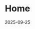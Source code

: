 ---
title: 'Home'
date: 2025-09-25
type: landing
sections:
  - block: markdown
    content:
      title: "박민호의 블로그"
      subtitle: "게임 프로그래밍, 모바일, 그리고 AI에 대한 이야기를 나눕니다."
    design:
      align: center
      background:
        image:
          filename: 'JuJak.png'
        image_darken: 0.6
      text_color_light: true

  - block: markdown
    content:
      title: ""
      subtitle: ""
      text: |-
        {{< rawhtml >}}
        <div class="slider-container">
          <div class="slide">
            <img src="/ko/blog/get-started/featured.jpg" alt="첫 번째 슬라이드">
          </div>
          <div class="slide">
            <img src="/ko/blog/project-management/featured.jpg" alt="두 번째 슬라이드">
          </div>
          <div class="slide">
            <img src="/ko/blog/data-visualization/featured.jpg" alt="세 번째 슬라이드">
          </div>
          <a class="prev" onclick="plusSlides(-1)">&#10094;</a>
          <a class="next" onclick="plusSlides(1)">&#10095;</a>
        </div>

        <script>
          let slideIndex = 1;
          showSlides(slideIndex);

          function plusSlides(n) {
            showSlides(slideIndex += n);
          }

          function showSlides(n) {
            let i;
            let slides = document.getElementsByClassName("slide");
            if (n > slides.length) {slideIndex = 1}
            if (n < 1) {slideIndex = slides.length}
            for (i = 0; i < slides.length; i++) {
              slides[i].style.display = "none";
            }
            if (slides.length > 0) {
              slides[slideIndex-1].style.display = "block";
            }
          }
          
          setInterval(function() {
            plusSlides(1);
          }, 3000);
        </script>
        {{< /rawhtml >}}
    design:
      columns: '1'

  - block: resume-biography
    content:
      username: admin
    design:
      spacing:
        padding: [0, 0, 0, 0]
      biography:
        style: 'text-align: justify; font-size: 0.8em;'
      avatar:
        size: medium
        shape: circle

  - block: collection
    content:
      title: "최신 글"
      filters:
        folders: [blog]
        count: 3
        offset: 0
    design:
      view: card

  - block: collection
    content:
      title: "과거 글"
      filters:
        folders: [blog]
        count: 6
        offset: 3
    design:
      view: list

  - block: markdown
    content:
      title: "오시는 길"
      text: |-
        {{< rawhtml >}}
        <div id="map" style="height: 400px; border-radius: 10px;"></div>
        <script>
          var map = L.map('map').setView([35.8469, 127.1293], 15);

          L.tileLayer('https://{s}.tile.openstreetmap.org/{z}/{x}/{y}.png', {
            attribution: '&copy; <a href="https://www.openstreetmap.org/copyright">OpenStreetMap</a> contributors'
          }).addTo(map);

          L.marker([35.8469, 127.1293]).addTo(map)
            .bindPopup('전북대학교 전주캠퍼스')
            .openPopup();
        </script>
        {{< /rawhtml >}}
    design:
      columns: '1'
      spacing:
        padding: ['3rem', 0, '6rem', 0]
---
